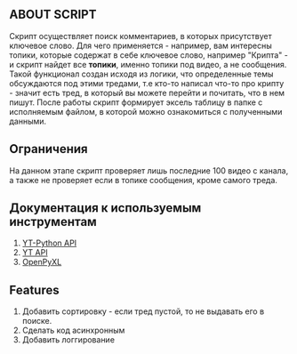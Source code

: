 <h2>ABOUT SCRIPT</h2>

Скрипт осуществляет поиск комментариев, в которых присутствует ключевое слово. Для чего применяется - например, вам интересны топики, которые содержат в себе ключевое слово, например "Крипта" - и скрипт найдет все **топики**, именно топики под видео, а не сообщения. Такой функционал создан исходя из логики, что определенные темы обсуждаются под этими тредами, т.е кто-то написал что-то про крипту - значит есть тред, в который вы можете перейти и почитать, что в нем пишут. После работы скрипт формирует эксель таблицу в папке с исполняемым файлом, в которой можно ознакомиться с полученными данными.

<h2>Ограничения</h2>

На данном этапе скрипт проверяет лишь последние 100 видео с канала, а также не проверяет если в топике сообщения, кроме самого треда.

<h2>Документация к используемым инструментам</h2>

1. [YT-Python API](https://github.com/sns-sdks/python-youtube/)
2. [YT API](https://developers.google.com/youtube/v3/docs/)
3. [OpenPyXL](https://openpyxl.readthedocs.io/en/stable/)

<h2>Features</h2>

1. Добавить сортировку - если тред пустой, то не выдавать его в поиске.
2. Сделать код асинхронным
3. Добавить логгирование

